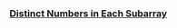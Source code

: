 ### [Distinct Numbers in Each Subarray](https://leetcode.com/problems/distinct-numbers-in-each-subarray)

